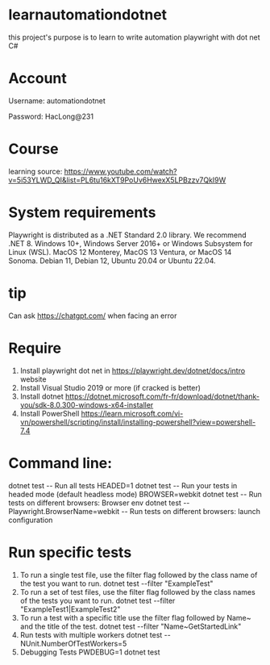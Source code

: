 # learnautomationdotnet
this project's purpose is to learn to write automation playwright with dot net C#

# Account

Username: automationdotnet

Password: HacLong@231

# Course

learning source: https://www.youtube.com/watch?v=5i53YLWD_QI&list=PL6tu16kXT9PoUv6HwexX5LPBzzv7QkI9W

# System requirements
Playwright is distributed as a .NET Standard 2.0 library. We recommend .NET 8.
Windows 10+, Windows Server 2016+ or Windows Subsystem for Linux (WSL).
MacOS 12 Monterey, MacOS 13 Ventura, or MacOS 14 Sonoma.
Debian 11, Debian 12, Ubuntu 20.04 or Ubuntu 22.04.

# tip
Can ask https://chatgpt.com/ when facing an error

# Require

1. Install playwright dot net in https://playwright.dev/dotnet/docs/intro website
2. Install Visual Studio 2019 or more (if cracked is better)
3. Install dotnet https://dotnet.microsoft.com/fr-fr/download/dotnet/thank-you/sdk-8.0.300-windows-x64-installer
4. Install PowerShell https://learn.microsoft.com/vi-vn/powershell/scripting/install/installing-powershell?view=powershell-7.4

# Command line:
dotnet test -- Run all tests
HEADED=1 dotnet test  -- Run your tests in headed mode (default headless mode)
BROWSER=webkit dotnet test  --  Run tests on different browsers: Browser env
dotnet test -- Playwright.BrowserName=webkit  --  Run tests on different browsers: launch configuration

# Run specific tests
1. To run a single test file, use the filter flag followed by the class name of the test you want to run.
dotnet test --filter "ExampleTest"
2. To run a set of test files, use the filter flag followed by the class names of the tests you want to run.
dotnet test --filter "ExampleTest1|ExampleTest2"
3. To run a test with a specific title use the filter flag followed by Name~ and the title of the test.
dotnet test --filter "Name~GetStartedLink"
4. Run tests with multiple workers
dotnet test -- NUnit.NumberOfTestWorkers=5
5. Debugging Tests
PWDEBUG=1 dotnet test
